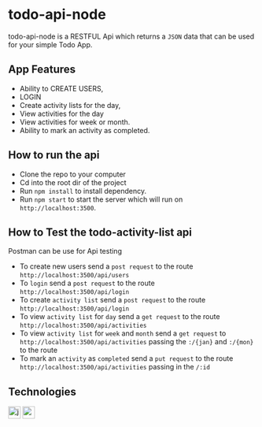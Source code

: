 # todo-api-node

todo-api-node is a RESTFUL Api which returns a `JSON` data that can be used for your simple Todo App.

## App Features

* Ability to CREATE USERS,
* LOGIN
* Create activity lists for the day,
* View activities for the day
* View activities for week or month.
* Ability to mark an activity as completed.

## How to run the api

* Clone the repo to your computer
* Cd into the root dir of the project 
* Run `npm install` to install dependency.
* Run `npm start` to start the server which will run on `http://localhost:3500`.


## How to Test the todo-activity-list api

Postman can be use for Api testing 

* To create new users send a `post request` to the route `http://localhost:3500/api/users` 
* To `login` send a `post request` to the route `http://localhost:3500/api/login` 
* To create `activity list` send a `post request` to the route `http://localhost:3500/api/login`
* To view `activity list` for `day` send a `get request` to the route `http://localhost:3500/api/activities`
* To view `activity list` for `week` and `month` send a `get request` to `http://localhost:3500/api/activities` passing the `:/{jan}` and `:/{mon}` to the route
* To mark an `activity` as `completed` send a `put request` to the route `http://localhost:3500/api/activities` passing in the `/:id`




## Technologies
[<img alt="javascript" height="25px" src="https://www.freepnglogos.com/uploads/javascript/javascript-online-logo-for-website-0.png" />](https://github.com/code-collabo/node-mongo-cli)
[<img alt="node js" height="25px" src="https://nodejs.org/static/images/logos/nodejs-new-pantone-black.svg" />](https://github.com/code-collabo/node-mongo-cli)
